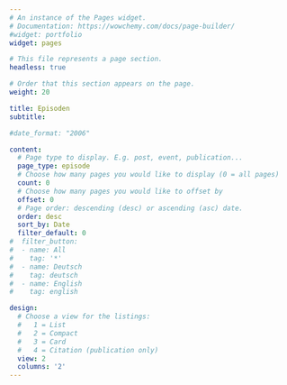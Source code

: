 ```yaml
---
# An instance of the Pages widget.
# Documentation: https://wowchemy.com/docs/page-builder/
#widget: portfolio
widget: pages

# This file represents a page section.
headless: true

# Order that this section appears on the page.
weight: 20

title: Episoden
subtitle:

#date_format: "2006"

content:
  # Page type to display. E.g. post, event, publication...
  page_type: episode
  # Choose how many pages you would like to display (0 = all pages)
  count: 0
  # Choose how many pages you would like to offset by
  offset: 0
  # Page order: descending (desc) or ascending (asc) date.
  order: desc
  sort_by: Date
  filter_default: 0
#  filter_button:
#  - name: All
#    tag: '*'
#  - name: Deutsch
#    tag: deutsch
#  - name: English
#    tag: english

design:
  # Choose a view for the listings:
  #   1 = List
  #   2 = Compact
  #   3 = Card
  #   4 = Citation (publication only)
  view: 2
  columns: '2'
---
```

